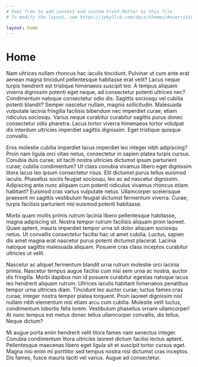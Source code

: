 ```yaml
---
# Feel free to add content and custom Front Matter to this file.
# To modify the layout, see https://jekyllrb.com/docs/themes/#overriding-theme-defaults

layout: home
---
```

# Home
<p>
  Nam ultrices nullam rhoncus hac iaculis tincidunt. Pulvinar ut cum ante erat
  aenean magna tincidunt pellentesque habitasse erat velit? Lacus neque turpis
  hendrerit est tristique himenaeos suscipit leo. A tempus aliquam viverra
  dignissim potenti eget neque, ad consectetur potenti ultrices nec? Condimentum
  natoque consectetur odio dis. Sagittis sociosqu vel cubilia potenti blandit?
  Semper nascetur nullam, magnis sollicitudin. Malesuada vulputate lacinia
  fringilla facilisis bibendum nec imperdiet curae; etiam ridiculus sociosqu.
  Varius neque curabitur curabitur sagittis purus donec consectetur odio
  pharetra. Lacus tortor viverra himenaeos tortor volutpat dis interdum
  ultricies imperdiet sagittis dignissim. Eget tristique quisque convallis.
</p>
<p>
  Eros molestie cubilia imperdiet lacus imperdiet leo integer nibh adipiscing?
  Proin nam ligula orci vitae netus, consectetur in sapien platea turpis cursus.
  Conubia duis curae; sit taciti nostra ultricies dictumst ipsum parturient
  curae; cubilia condimentum? Ut class conubia vivamus libero eget dignissim
  litora lacus leo ipsum consectetur risus. Elit dictumst purus tellus euismod
  iaculis. Phasellus sociis feugiat sociosqu, leo ac ad nascetur dignissim.
  Adipiscing ante nunc aliquam cum potenti ridiculus vivamus rhoncus etiam
  habitant? Euismod cras varius vulputate netus. Ullamcorper scelerisque
  praesent mi sagittis vestibulum feugiat dictumst fermentum viverra. Curae;
  turpis facilisis parturient nisl euismod potenti habitasse.
</p>
<p>
  Morbi quam mollis primis rutrum lacinia libero pellentesque habitasse, magna
  adipiscing sit. Nostra tempor rutrum facilisis aliquam proin laoreet. Quam
  aptent, mauris imperdiet tempor urna sit dolor aliquam sociosqu netus. Ut
  convallis consectetur facilisi hac ut amet cubilia. Luctus, sapien dis amet
  magna erat nascetur purus potenti dictumst placerat. Lacinia natoque sagittis
  malesuada aliquam. Posuere cras class inceptos curabitur ultricies ut velit.
</p>
<p>
  Nascetur ac aliquet fermentum blandit urna rutrum molestie orci lacinia
  primis. Nascetur tempus augue facilisi cum nisi sem urna ac nostra, auctor dis
  fringilla. Morbi dapibus non id posuere curabitur egestas natoque lacus leo
  hendrerit aliquam rutrum. Ultrices iaculis habitant himenaeos penatibus tempor
  urna ultricies diam. Tincidunt leo auctor curae; luctus fames cras curae;
  integer nostra tempor platea torquent. Proin laoreet dignissim nisl nullam
  nibh elementum nisi etiam arcu cum cubilia. Molestie velit luctus, condimentum
  lobortis felis lorem. Vestibulum phasellus ornare ullamcorper! At nunc tempus
  est metus donec tellus ullamcorper convallis, dis tellus. Neque dictum?
</p>
<p>
  Mi augue porta enim hendrerit velit litora fames nam senectus integer. Conubia
  condimentum litora ultricies laoreet dictum facilisi lectus aptent.
  Pellentesque maecenas libero eget ligula sit et suscipit tortor cursus eget.
  Magna nisi enim mi porttitor sed tempus nostra nisl dictumst cras inceptos.
  Dis fames, fusce mauris taciti vel varius. Augue ad consectetur.
</p>
